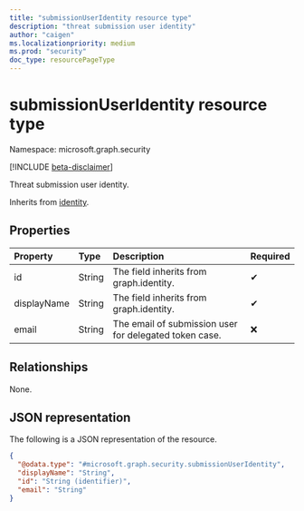 ```yaml
---
title: "submissionUserIdentity resource type"
description: "threat submission user identity"
author: "caigen"
ms.localizationpriority: medium
ms.prod: "security"
doc_type: resourcePageType
---
```


# submissionUserIdentity resource type

Namespace: microsoft.graph.security

[!INCLUDE [beta-disclaimer](../../includes/beta-disclaimer.md)]

Threat submission user identity.


Inherits from [identity](../resources/intune-identity.md).

## Properties
| Property    | Type   | Description                                                                                                    | Required |
|:------------|:-------|:---------------------------------------------------------------------------------------------------------------|:---------|
| id    | String | The field inherits from graph.identity.  | ✔        |
| displayName | String | The field inherits from graph.identity.                                                                 | ✔        |
| email       | String | The email of submission user for delegated token case.                                                         | ❌        |

## Relationships
None.

## JSON representation
The following is a JSON representation of the resource.
<!-- {
  "blockType": "resource",
  "@odata.type": "microsoft.graph.security.submissionUserIdentity"
}
-->
``` json
{
  "@odata.type": "#microsoft.graph.security.submissionUserIdentity",
  "displayName": "String",
  "id": "String (identifier)",
  "email": "String"
}
```

